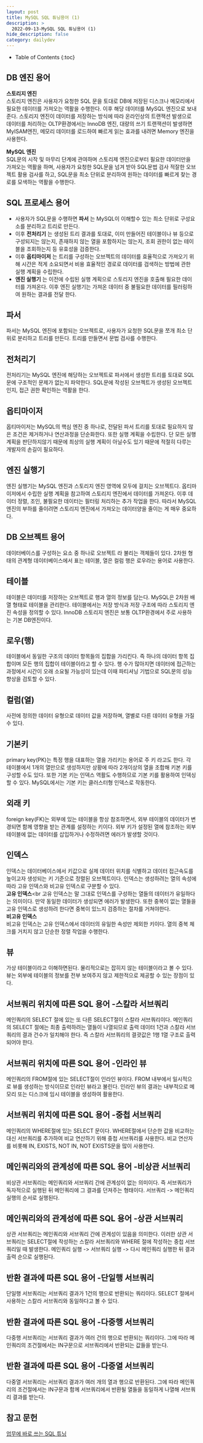 ```yaml
---
layout: post
title: MySQL SQL 튜닝용어 (1)
description: >
  2022-09-13-MySQL SQL 튜닝용어 (1)
hide_description: false
category: dailydev
---
```


- Table of Contents
{:toc}

## DB 엔진 용어
__스토리지 엔진__<br>
스토리지 엔진은 사용자가 요청한 SQL 문을 토대로 DB에 저장된 디스크나 메모리에서 필요한 데이터를 가져오는 역활을 수행한다.
이후 해당 데이터를 MySQL 엔진으로 보내준다. 스토리지 엔진이 데이터를 저장하는 방식에 따라 온라인상의 트랜잭션 발생으로 데이터를 처리하는 OLTP환경에서는 InnoDB 엔진, 대량의 쓰기 트랜잭션이 발생하면 MyISAM엔진, 메모리 데이터를 로드하여 빠르게 읽는 효과를 내려면 Memory 엔진을 사용한다.<br>

__MySQL 엔진__<br>
SQL문의 시작 및 마무리 단계에 관여하며 스토리제 엔진으로부터 필요한 데이터만을 가져오는 역활을 하며, 사용자가 요청한 SQL문을 넘겨 받아 SQL문법 검사 적잘한 오브젝트 활용 검사를 하고, SQL문을 최소 단위로 분리하여 원하는 데이터를 빠르게 찾는 경로를 모색하는 역활을 수행한다.

## SQL 프로세스 용어
- 사용자가 SQL문을 수행하면 __파서__ 는 MySQL이 이해할수 있는 최소 단위로 구성요소를 분리하고 트리로 만든다. 
- 이후 __전처리기__ 는 생성된 트리 결과를 토대로, 이미 만들어진 테이블이나 뷰 등으로 구성되지는 않는지, 존재하지 않는 열을 포함하지는 않는지, 조회 권한이 없는 테이블을 조회하는지 등 유효성을 검증한다. 
- 이후 __옵티마이저__ 는 트리를 구성하는 오브젝트의 데이터를 효율적으로 가져오기 위해 시간은 적게 소요되면서 비용 효율적인 경로로 데이터를 검색하는 방법에 관한 실행 계획을 수립한다. 
- __엔진 실행기__ 는 이전에 수립된 실행 계획으로 스토리지 엔진을 호출해 필요한 데이터를 가져온다. 이후 엔진 실행기는 가져온 데이터 중 불필요한 데이터를 필러링하여 원하는 결과를 전달 한다.

## 파서
파서는 MySQL 엔진에 포함되는 오브젝트로, 사용자가 요청한 SQL문을 쪼개 최소 단위로 분리하고 트리를 만든다. 트리를 만들면서 문법 검사를 수행한다.

## 전처리기 
전처리기는 MySQL 엔진에 해당하는 오브젝트로 파서에서 생성한 트리를 토대로 SQL문에 구조적인 문제가 없는지 파악한다. SQL문에 작성된 오브젝트가 생성된 오브젝트인지, 접근 권한 확인하는 역활을 한다.

## 옵티마이저 
옵티마이저는 MySQL의 핵심 엔진 중 하나로, 전달된 파서 트리를 토대로 필요하지 않은 조건은 제거하거나 연산과정을 단순화한다. 또한 실행 계획을 수립한다. 단 모든 실행 계획을 판단하지않기 때문에 최상의 실행 계획이 아닐수도 있기 때문에 적절히 다루는 개발자의 손길이 필요하다.

## 엔진 실행기
엔진 실행기는 MySQL 엔진과 스토리지 엔진 영역에 모두에 걸치는 오브젝트다. 옵티마이저에서 수립한 실행 계획을 참고하여 스토리지 엔진에서 데이터를 가져온다. 이후 데이터 정렬, 조인, 불필요한 데이터는 필터링 처리하는 추가 작업을 한다. 따라서 MySQL 엔진의 부하를 줄이려면 스토리지 엔진에서 가져오는 데이터양을 줄이는 게 매우 중요하다.

## DB 오브젝트 용어
데이터베이스를 구성하는 요소 중 하나로 오브젝트 라 불리는 객체들이 있다. 2차원 형태의 관계형 데이터베이스에서 표는 테이블, 열은 컬럼 행은 로우라는 용어로 사용한다.

## 테이블
테이블은 데이터를 저장하는 오브젝트로 행과 열의 정보를 담는다.
MySQL은 2차원 배열 형태로 테이블을 관리한다. 테이블에서는 저장 방식과 저장 구조에 따라 스토리지 엔진 속성을 정의할 수 있다. InnoDB 스토리지 엔진은 보통 OLTP환경에서 주로 사용하는 기본 DB엔진이다.

## 로우(행)
테이블에서 동일한 구조의 데이터 항목들의 집합을 가리킨다. 즉 하나의 데이터 항목 집합이며 모든 행의 집합이 테이블이라고 할 수 있다. 행 수가 많아지면 데이터에 접근하는 과정에서 시간이 오래 소요될 가능성이 있는데 이때 파티셔닝 기법으로 SQL문의 성능 향상을 검토할 수 있다.

## 컬럼(열)
사전에 정의한 데이터 유형으로 데이터 값을 저장하며, 열별로 다른 데이터 유형을 가질 수 있다.

## 기본키 
primary key(PK)는 특정 행을 대표하는 열을 가리키는 용어로 주 키 라고도 한다. 각 테이블에서 1개의 열만으로 생성하지만 상황에 따라 2개이상의 열을 조합해 키본 키를 구성할 수도 있다. 또한 기본 키는 인덱스 역활도 수행하므로 기본 키를 활용하여 인덱싱할 수 있다. MySQL에서는 기본 키는 클러스터형 인덱스로 작동한다. 

## 외래 키
foreign key(FK)는 외부에 있는 테이블을 항상 참조하면서, 외부 테이블의 데이터가 변경되면 함께 영향을 받는 관계를 설정하는 키이다. 외부 키가 설정된 열에 참조하는 외부테이블에 없는 데이터를 삽입하거나 수정하려면 에러가 발생할 것이다.

## 인덱스
인덱스는 데이터베이스에서 키값으로 실제 데이터 위치를 식별하고 데이터 접근속도를 높이고자 생성되는 키 기준으로 정렬된 오브젝트이다.
인덱스는 생성하려는 열의 속성에 따라 고유 인덱스와 비고유 인덱스로 구분할 수 있다. <br>
__고유 인덱스__<br
고유 인덱스는 말 그대로 인덱스를 구성하는 열들의 데이터가 유일하다는 의미이다. 만약 동일한 데이터가 생성되면 에러가 발생한다. 또한 중복이 없는 열들을 고유 인덱스로 생성하려 한다면 중복이 있느지 검증하는 절차를 거쳐야한다.<br>
__비고유 인덱스__<br>
비고유 인덱스는 고유 인덱스에서 데이터의 유일한 속성만 제외한 키이다.
열의 중복 체크를 거치지 않고 단순한 정렬 작업을 수행한다.

## 뷰
가상 테이블이라고 이해하면된다. 물리적으로는 잡히지 않는 테이블이라고 볼 수 있다. 뷰는 외부에 테이블의 정보를 전부 보여주지 않고 제한적으로 제공할 수 있는 장점이 있다.

## 서브쿼리 위치에 따른 SQL 용어 -스칼라 서브쿼리
메인쿼리의 SELECT 절에 있는 또 다른 SELECT절이 스칼라 서브쿼리이다.
메인쿼리의 SELECT 절에는 최종 출력하려는 열들이 나열되므로 출력 데이터 1건과 스칼라 서브쿼리의 결과 건수가 일치해야 한다. 즉 스칼라 서브쿼리의 결괏값은 1행 1열 구조로 출력되어야 한다. 

## 서브쿼리 위치에 따른 SQL 용어 -인라인 뷰
메인쿼리의 FROM절에 있는 SELECT절이 인라인 뷰이다. FROM 내부에서 일시적으로 뷰를 생성하는 방식이므로 인라인 뷰라고 불린다. 인라인 뷰의 결과는 내부적으로 메모리 또는 디스크에 임시 테이블을 생성하여 활용한다.

## 서브쿼리 위치에 따른 SQL 용어 -중첩 서브쿼리
메인쿼리의 WHERE절에 있는 SELECT 문이다. WHERE절에서 단순한 값을 비교하는 대신 서브쿼리를 추가하여 비교 연산하기 위해 중첩 서브쿼리를 사용한다. 비교 연산자를 비롯해 IN, EXISTS, NOT IN, NOT EXISTS문을 많이 사용한다.

## 메인쿼리와의 관계성에 따른 SQL 용어 -비상관 서브쿼리
비상관 서브쿼리는 메인쿼리와 서브쿼리 간에 관계성이 없는 의미이다.
즉 서브쿼리가 독자적으로 실행된 뒤 메인쿼리에 그 결과를 던져주는 형태이다. 서브쿼리 -> 메인쿼리 실행의 순서로 실행된다.

## 메인쿼리와의 관계성에 따른 SQL 용어 -상관 서브쿼리
상관 서브쿼리는 메인쿼리와 서브쿼리 간에 관계성이 있음을 의미한다.
이러한 상관 서브쿼리는 SELECT절에 작성하는 스칼라 서브쿼리와 WHERE 절에 작성하는 중첩 서브쿼리일 때 발생한다. 메인쿼리 실행 -> 서브쿼리 실행 -> 다시 메인쿼리 실행한 뒤 결과 출력 순으로 실행된다.

## 반환 결과에 따른 SQL 용어 -단일행 서브쿼리
단일행 서브쿼리는 서브쿼리 결과가 1건의 행으로 반환되는 쿼리이다.
SELECT 절에서 사용하는 스칼라 서브쿼리와 동일하다고 볼 수 있다.

## 반환 결과에 따른 SQL 용어 -다중행 서브쿼리
다중행 서브쿼리는 서브쿼리 결과가 여러 건의 행으로 반환되는 쿼리이다.
그에 따라 메인쿼리의 조건절에서는 IN구문으로 서브쿼리에서 반환되는 값들을 받는다.

## 반환 결과에 따른 SQL 용어 -다중열 서브쿼리
다중열 서브쿼리는 서브쿼리 결과가 여러 개의 열과 행으로 반환된다.
그에 따라 메인쿼리의 조건절에서는 IN구문과 함께 서브쿼리에서 반환될 열들을 동일하게 나열해 서브쿼리 결과를 받는다.

## 참고 문헌

[업무에 바로 쓰는 SQL 튜닝](http://www.yes24.com/Product/Goods/102382080)
